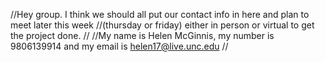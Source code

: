 //Hey group. I think we should all put our contact info in here and plan to meet later this week
//(thursday or friday) either in person or virtual to get the project done. 
//
//My name is Helen McGinnis, my number is 9806139914 and my email is helen17@live.unc.edu 
//